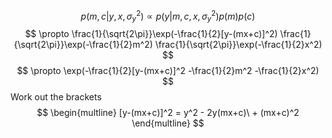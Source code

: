 $$
p(m,c|y,x,\sigma_y^2) \propto p(y|m,c,x,\sigma_y^2)p(m)p(c)
$$
$$
\propto \frac{1}{\sqrt{2\pi}}\exp(-\frac{1}{2}[y-(mx+c)]^2)
\frac{1}{\sqrt{2\pi}}\exp(-\frac{1}{2}m^2)
\frac{1}{\sqrt{2\pi}}\exp(-\frac{1}{2}x^2)
$$
$$
\propto \exp(-\frac{1}{2}[y-(mx+c)]^2 -\frac{1}{2}m^2 -\frac{1}{2}x^2)
$$
Work out the brackets
$$
\begin{multline}
[y-(mx+c)]^2 = y^2 - 2y(mx+c)\ + (mx+c)^2  
\end{multline}
$$